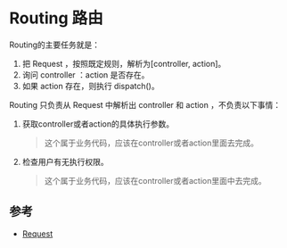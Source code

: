 # Routing 路由

Routing的主要任务就是：

1. 把 Request ，按照既定规则，解析为[controller, action]。
2. 询问 controller ：action 是否存在。
3. 如果 action 存在，则执行 dispatch()。

Routing 只负责从 Request 中解析出 controller 和 action ，不负责以下事情：

1. 获取controller或者action的具体执行参数。
    > 这个属于业务代码，应该在controller或者action里面去完成。
2. 检查用户有无执行权限。
    > 这个属于业务代码，应该在controller或者action里面中去完成。

## 参考

- [Request](../Request/README.md)
